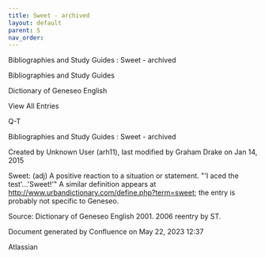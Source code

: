 ```yaml
---
title: Sweet - archived
layout: default
parent: S
nav_order:
---
```


Bibliographies and Study Guides : Sweet - archived

Bibliographies and Study Guides

Dictionary of Geneseo English

View All Entries

Q-T

Bibliographies and Study Guides : Sweet - archived

Created by  Unknown User (arh11), last modified by  Graham Drake on Jan 14, 2015

Sweet: (adj) A positive reaction to a situation or statement. &quot;'I aced the test'...'Sweet!'&quot;  A similar definition appears at http://www.urbandictionary.com/define.php?term=sweet; the entry is probably not specific to Geneseo.

Source: Dictionary of Geneseo English 2001. 2006 reentry by ST.

Document generated by Confluence on May 22, 2023 12:37

Atlassian
